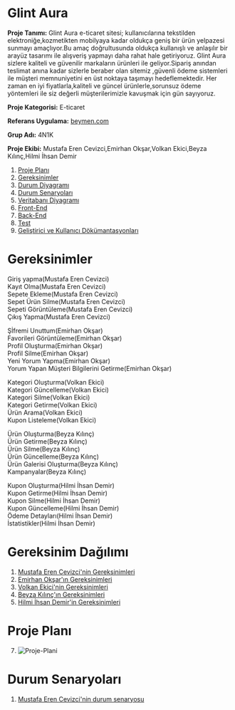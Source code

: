 # Glint Aura

**Proje Tanımı:** Glint Aura e-ticaret sitesi; kullanıcılarına tekstilden elektroniğe,kozmetikten mobilyaya kadar oldukça geniş bir ürün yelpazesi sunmayı amaçlıyor.Bu amaç doğrultusunda oldukça kullanışlı ve anlaşılır bir arayüz tasarımı ile alışveriş yapmayı daha rahat hale getiriyoruz.
Glint Aura sizlere kaliteli ve güvenilir markaların ürünleri ile geliyor.Sipariş anından teslimat anına kadar sizlerle beraber olan sitemiz ,güvenli ödeme sistemleri ile müşteri memnuniyetini en üst noktaya taşımayı hedeflemektedir.
Her zaman en iyi fiyatlarla,kaliteli ve güncel ürünlerle,sorunsuz ödeme yöntemleri ile siz değerli müşterilerimizle kavuşmak için gün sayıyoruz.<br>

**Proje Kategorisi:** E-ticaret

**Referans Uygulama:** [beymen.com](https://www.beymen.com/)

**Grup Adı:** 4N1K

**Proje Ekibi:** Mustafa Eren Cevizci,Emirhan Okşar,Volkan Ekici,Beyza Kılınç,Hilmi İhsan Demir


1. [Proje Planı](https://github.com/Erendile/GlintAura)
2. [Gereksinimler](https://github.com/Erendile/GlintAura)
3. [Durum Diyagramı](https://github.com/Erendile/GlintAura)
4. [Durum Senaryoları](https://github.com/Erendile/GlintAura)
5. [Veritabanı Diyagramı](https://github.com/Erendile/GlintAura)
6. [Front-End](https://github.com/Erendile/GlintAura)
7. [Back-End](https://github.com/Erendile/GlintAura)
8. [Test](https://github.com/Erendile/GlintAura)
9. [Geliştirici ve Kullanıcı Dökümantasyonları](https://github.com/Erendile/GlintAura)

# Gereksinimler
Giriş yapma(Mustafa Eren Cevizci)<br>
Kayıt Olma(Mustafa Eren Cevizci)<br>
Sepete Ekleme(Mustafa Eren Cevizci)<br> 
Sepet Ürün Silme(Mustafa Eren Cevizci)<br>
Sepeti Görüntüleme(Mustafa Eren Cevizci)<br> 
Çıkış Yapma(Mustafa Eren Cevizci)<br>

Şİfremi Unuttum(Emirhan Okşar)<br>
Favorileri Görüntüleme(Emirhan Okşar)<br>
Profil Oluşturma(Emirhan Okşar)<br>
Profil Silme(Emirhan Okşar)<br>
Yeni Yorum Yapma(Emirhan Okşar)<br>
Yorum Yapan Müşteri Bilgilerini Getirme(Emirhan Okşar)<br>

Kategori Oluşturma(Volkan Ekici)<br>
Kategori Güncelleme(Volkan Ekici)<br>
Kategori Silme(Volkan Ekici)<br>
Kategori Getirme(Volkan Ekici)<br>
Ürün Arama(Volkan Ekici)<br>
Kupon Listeleme(Volkan Ekici)<br>

Ürün Oluşturma(Beyza Kılınç)<br>
Ürün Getirme(Beyza Kılınç)<br>
Ürün Silme(Beyza Kılınç)<br>
Ürün Güncelleme(Beyza Kılınç)<br>
Ürün Galerisi Oluşturma(Beyza Kılınç)<br>
Kampanyalar(Beyza Kılınç)<br>

Kupon Oluşturma(Hilmi İhsan Demir)<br>
Kupon Getirme(Hilmi İhsan Demir)<br>
Kupon Silme(Hilmi İhsan Demir)<br>
Kupon Güncelleme(Hilmi İhsan Demir)<br>
Ödeme Detayları(Hilmi İhsan Demir)<br>
İstatistikler(Hilmi İhsan Demir)<br>

# Gereksinim Dağılımı

1. [Mustafa Eren Cevizci'nin Gereksinimleri](https://github.com/Erendile/GlintAura/blob/main/mustafa-eren-cevizci-gereksinimler.md)
2. [Emirhan Okşar'ın Gereksinimleri](https://github.com/Erendile/GlintAura/blob/main/emirhan-oksar-gereksinimler.md)
3. [Volkan Ekici'nin Gereksinimleri](https://github.com/Erendile/GlintAura/blob/main/volkan-ekici-gereksinimler.md)
4. [Beyza Kılınç'ın Gereksinimleri](https://github.com/Erendile/GlintAura/blob/main/beyza-kilinc-gereksinimler.md)
5. [Hilmi İhsan Demir'in Gereksinimleri](https://github.com/Erendile/GlintAura/blob/main/hilmi-ihsan-demir-gereksinimler.md)

# Proje Planı
7. ![Proje-Plani](https://github.com/Erendile/GlintAura/assets/77547268/f0cec686-f397-4794-9f90-ba20693e48d8)

# Durum Senaryoları

1. [Mustafa Eren Cevizci'nin durum senaryosu](https://github.com/Erendile/GlintAura/blob/main/KullaniciSenaryosu-Eren.pdf)
